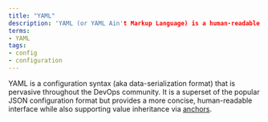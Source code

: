 ```yaml
---
title: "YAML"
description: 'YAML (or YAML Ain't Markup Language) is a human-readable data-serialization language.'
terms:
- YAML
tags:
- config
- configuration
---
```

YAML is a configuration syntax (aka data-serialization format) that is pervasive throughout the DevOps community. It is a superset of the popular JSON configuration format but provides a more concise, human-readable interface while also supporting value inheritance via [anchors](https://helm.sh/docs/chart_template_guide/yaml_techniques/#yaml-anchors).
